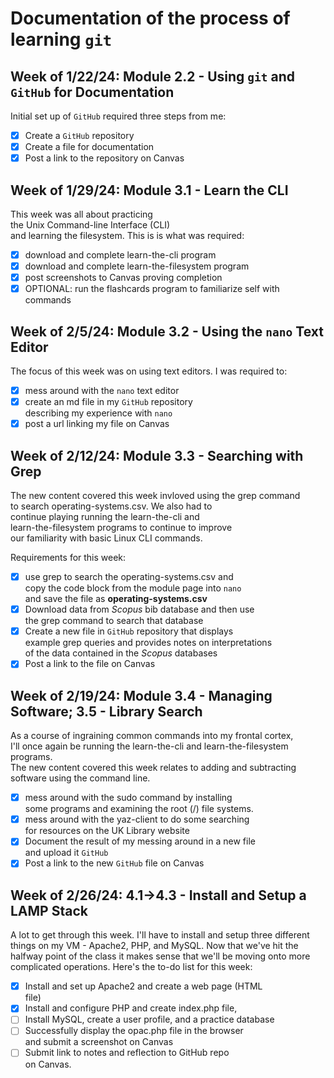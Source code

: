 # Documentation of the process of learning `git` 

## Week of 1/22/24: Module 2.2 - Using `git` and `GitHub` for Documentation
Initial set up of `GitHub` required 
three steps from me:
- [x] Create a `GitHub` repository
- [x] Create a file for documentation
- [x] Post a link to the repository
  on Canvas

## Week of 1/29/24: Module 3.1 - Learn the CLI
This week was all about practicing  
the Unix Command-line Interface (CLI)  
and learning the filesystem.
This is is what was required:
- [x] download and complete learn-the-cli program
- [x] download and complete learn-the-filesystem program
- [x] post screenshots to Canvas proving completion
- [x] OPTIONAL: run the flashcards program to familiarize self with commands

## Week of 2/5/24: Module 3.2 - Using the `nano` Text Editor
The focus of this week was on using text editors.
I was required to:
- [x] mess around with the `nano` text editor
- [x] create an md file in my `GitHub` repository  
      describing my experience with `nano` 
- [x] post a url linking my file on Canvas

## Week of 2/12/24: Module 3.3 - Searching with Grep
The new content covered this week invloved using the grep command   
to search operating-systems.csv. We also had to   
continue playing running the learn-the-cli and  
learn-the-filesystem programs to continue to improve  
our familiarity with basic Linux CLI commands.

Requirements for this week:
- [x] use grep to search the operating-systems.csv and  
      copy the code block from the module page into `nano`  
      and save the file as **operating-systems.csv**  
- [x] Download data from *Scopus* bib database and then use  
      the grep command to search that database  
- [x] Create a new file in `GitHub` repository that displays  
      example grep queries and provides notes on interpretations  
      of the data contained in the *Scopus* databases  
- [x] Post a link to the file on Canvas

## Week of 2/19/24: Module 3.4 - Managing Software; 3.5 - Library Search
As a course of ingraining common commands into my frontal cortex,   
I'll once again be running the learn-the-cli and learn-the-filesystem programs.  
The new content covered this week relates to adding and subtracting   
software using the command line.

- [x] mess around with the sudo command by installing  
      some programs and examining the root (/) file systems.
- [x] mess around with the yaz-client to do some searching  
      for resources on the UK Library website
- [x] Document the result of my messing around in a new file  
      and upload it `GitHub`
- [x] Post a link to the new `GitHub` file on Canvas

## Week of 2/26/24: 4.1->4.3 - Install and Setup a LAMP Stack
A lot to get through this week. I'll have to install and setup three different things
on my VM - Apache2, PHP, and MySQL. Now that we've hit the halfway point of the class
it makes sense that we'll be moving onto more complicated operations. Here's the 
to-do list for this week:
- [x] Install and set up Apache2 and create a web page (HTML  
      file)
- [x] Install and configure PHP and create index.php file,
- [ ] Install MySQL, create a user profile, and a practice
      database
- [ ] Successfully display the opac.php file in the browser  
      and submit a screenshot on Canvas
- [ ] Submit link to notes and reflection to GitHub repo  
      on Canvas.
